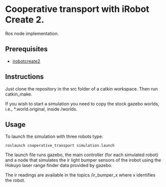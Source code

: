 Cooperative transport with iRobot Create 2.
===
Ros node implementation.

Prerequisites
---
* [irobotcreate2](https://github.com/MirkoFerrati/irobotcreate2ros.git)

Instructions
---
Just clone the repository in the src folder of a catkin workspace. Then run catkin_make.

If you wish to start a simulation you need to copy the stock gazebo worlds, i.e., *.world.original,
inside /worlds.

Usage
---
To launch the simulation with three robots type:
```
roslaunch cooperative_transport simulation.launch
```
The launch file runs gazebo, the main controller (for each simulated robot) and a node that simulates the ir light bumper sensors of the irobot using the Hokuyo laser range finder data provided by gazebo.

The ir readings are available in the topics /ir_bumper_x where x identifies the robot.

